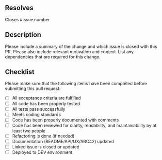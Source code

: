 ## Resolves

Closes #issue number

## Description

Please include a summary of the change and which issue is closed with this PR. Please also include relevant motivation and context. List any dependencies that are required for this change.

## Checklist

Please make sure that the following items have been completed before submitting this pull request:

- [ ] All acceptance criteria are fulfilled
- [ ] All code has been properly tested
- [ ] All tests pass successfully
- [ ] Meets coding standards
- [ ] Code has been properly documented with comments
- [ ] Code has been reviewed for clarity, readability, and maintainability by at least two people
- [ ] Refactoring is done (if needed)
- [ ] Documentation (README/API/UX/ARC42) updated
- [ ] Linked issue is closed or updated
- [ ] Deployed to DEV environment
